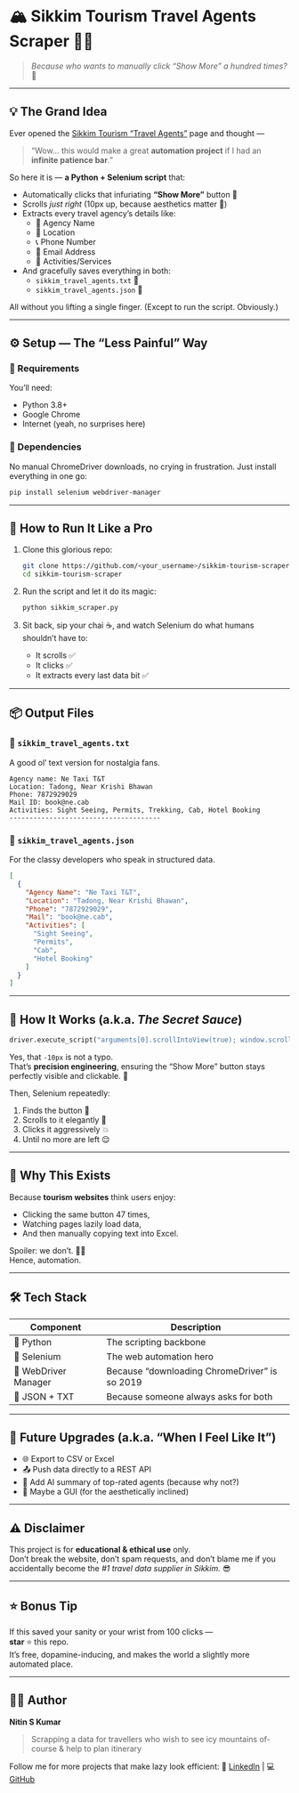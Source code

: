 # 🏔️ Sikkim Tourism Travel Agents Scraper 🕵️‍♂️  
> *Because who wants to manually click “Show More” a hundred times?* 😤  

---

## 💡 The Grand Idea

Ever opened the [Sikkim Tourism “Travel Agents”](https://sikkimtourism.gov.in/Public/TravellerEssentials/TravelAgents) page and thought —  
> “Wow… this would make a great **automation project** if I had an **infinite patience bar**.”

So here it is — **a Python + Selenium script** that:
- Automatically clicks that infuriating **“Show More”** button 🔁  
- Scrolls *just right* (10px up, because aesthetics matter 💅)  
- Extracts every travel agency’s details like:
  - 🧭 Agency Name  
  - 📍 Location  
  - 📞 Phone Number  
  - 📧 Email Address  
  - 🎒 Activities/Services  
- And gracefully saves everything in both:
  - `sikkim_travel_agents.txt` 📄  
  - `sikkim_travel_agents.json` 🧾  

All without you lifting a single finger. (Except to run the script. Obviously.)

---

## ⚙️ Setup — The “Less Painful” Way

### 🐍 Requirements
You’ll need:
- Python 3.8+  
- Google Chrome  
- Internet (yeah, no surprises here)  

### 🧩 Dependencies
No manual ChromeDriver downloads, no crying in frustration. Just install everything in one go:

```bash
pip install selenium webdriver-manager
```

---

## 🚀 How to Run It Like a Pro

1. Clone this glorious repo:
   ```bash
   git clone https://github.com/<your_username>/sikkim-tourism-scraper.git
   cd sikkim-tourism-scraper
   ```

2. Run the script and let it do its magic:
   ```bash
   python sikkim_scraper.py
   ```

3. Sit back, sip your chai ☕, and watch Selenium do what humans shouldn’t have to:
   - It scrolls ✅  
   - It clicks ✅  
   - It extracts every last data bit ✅  

---

## 📦 Output Files

### 📝 `sikkim_travel_agents.txt`
A good ol’ text version for nostalgia fans.

```
Agency name: Ne Taxi T&T
Location: Tadong, Near Krishi Bhawan
Phone: 7872929029
Mail ID: book@ne.cab
Activities: Sight Seeing, Permits, Trekking, Cab, Hotel Booking
--------------------------------------
```

### 💾 `sikkim_travel_agents.json`
For the classy developers who speak in structured data.

```json
[
  {
    "Agency Name": "Ne Taxi T&T",
    "Location": "Tadong, Near Krishi Bhawan",
    "Phone": "7872929029",
    "Mail": "book@ne.cab",
    "Activities": [
      "Sight Seeing",
      "Permits",
      "Cab",
      "Hotel Booking"
    ]
  }
]
```

---

## 🔄 How It Works (a.k.a. *The Secret Sauce*)

```python
driver.execute_script("arguments[0].scrollIntoView(true); window.scrollBy(0, -10);", show_more)
```

Yes, that `-10px` is not a typo.  
That’s **precision engineering**, ensuring the “Show More” button stays perfectly visible and clickable. 🎯

Then, Selenium repeatedly:
1. Finds the button 👀  
2. Scrolls to it elegantly 💃  
3. Clicks it aggressively 💥  
4. Until no more are left 😌  

---

## 🧠 Why This Exists

Because **tourism websites** think users enjoy:
- Clicking the same button 47 times,  
- Watching pages lazily load data,  
- And then manually copying text into Excel.  

Spoiler: we don’t. 🤦‍♂️  
Hence, automation.  

---

## 🛠️ Tech Stack
| Component | Description |
|------------|-------------|
| 🐍 Python | The scripting backbone |
| 🧭 Selenium | The web automation hero |
| 🤖 WebDriver Manager | Because “downloading ChromeDriver” is so 2019 |
| 💾 JSON + TXT | Because someone always asks for both |

---

## 💬 Future Upgrades (a.k.a. “When I Feel Like It”)
- 🌐 Export to CSV or Excel  
- 📤 Push data directly to a REST API  
- 🧠 Add AI summary of top-rated agents (because why not?)  
- 🎨 Maybe a GUI (for the aesthetically inclined)

---

## ⚠️ Disclaimer
This project is for **educational & ethical use** only.  
Don’t break the website, don’t spam requests, and don’t blame me if you accidentally become the *#1 travel data supplier in Sikkim.* 😎

---

## ⭐ Bonus Tip
If this saved your sanity or your wrist from 100 clicks —  
**star** ⭐ this repo.  
It’s free, dopamine-inducing, and makes the world a slightly more automated place.

---

## 🧑‍💻 Author
**Nitin S Kumar**  
> Scrapping a data for travellers who wish to see icy mountains of-course & help to plan itinerary

Follow me for more projects that make lazy look efficient:
🔗 [LinkedIn](https://linkedin.com/in/nitin30kumar/) | 💻 [GitHub](https://github.com/nitinkumar30/)

